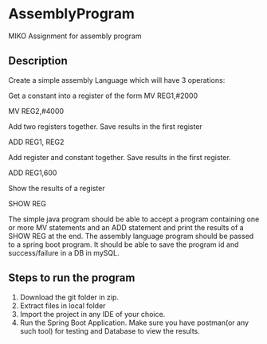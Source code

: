 # AssemblyProgram
MIKO Assignment for assembly program

## Description

Create a simple assembly Language which will have 3 operations:

Get a constant into a register of the form
MV REG1,#2000

MV REG2,#4000

Add two registers together. Save results in the first register

ADD REG1, REG2

Add register and constant together. Save results in the first register.

ADD REG1,600

Show the results of a register

SHOW REG

The simple java  program should be able to accept a program containing one or more MV
statements and an ADD statement and print the results of a SHOW REG at the end.
The assembly language program should be passed to a spring boot program. It should be able to
save the program id and success/failure in a DB in mySQL.

## Steps to run the program

1. Download the git folder in zip.
2. Extract files in local folder
3. Import the project in any IDE of your choice.
4. Run the Spring Boot Application. Make sure you have postman(or any such tool) for testing and Database to view the results.
